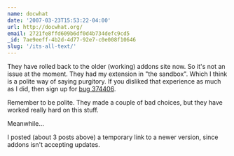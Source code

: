 ```yaml
---
name: docwhat
date: '2007-03-23T15:53:22-04:00'
url: http://docwhat.org/
email: 2721fe8ffd609b6df0d4b734defc9cd5
_id: 7ae9eeff-4b2d-4d77-92e7-c0e008f10646
slug: '/its-all-text/'
---
```


They have rolled back to the older (working) addons site now. So it's not an
issue at the moment. They had my extension in "the sandbox". Which I think is
a polite way of saying purgitory. If you disliked that experience as much as I
did, then sign up for
<a href="https://bugzilla.mozilla.org/show_bug.cgi?id=374406" rel="nofollow">bug
374406</a>.

Remember to be polite. They made a couple of bad choices, but they have worked
really hard on this stuff.

Meanwhile...

I posted (about 3 posts above) a temporary link to a newer version, since
addons isn't accepting updates.
